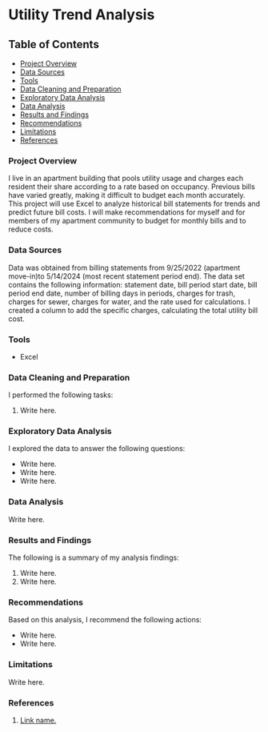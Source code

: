 # Utility Trend Analysis

## Table of Contents

- [Project Overview](#project-overview)
- [Data Sources](#data-sources)
- [Tools](#tools)
- [Data Cleaning and Preparation](#data-cleaning-and-preparation)
- [Exploratory Data Analysis](#exploratory-data-analysis)
- [Data Analysis](#data-analysis)
- [Results and Findings](#results-and-findings)
- [Recommendations](#recommendations)
- [Limitations](#limitations)
- [References](#references)

### Project Overview

I live in an apartment building that pools utility usage and charges each resident their share according to a rate based on occupancy. Previous bills have varied greatly, making it difficult to budget each month accurately. This project will use Excel to analyze historical bill statements for trends and predict future bill costs. I will make recommendations for myself and for members of my apartment community to budget for monthly bills and to reduce costs.

### Data Sources

Data was obtained from billing statements from 9/25/2022 (apartment move-in)to 5/14/2024 (most recent statement period end). The data set contains the following information: statement date, bill period start date, bill period end date, number of billing days in periods, charges for trash, charges for sewer, charges for water, and the rate used for calculations. I created a column to add the specific charges, calculating the total utility bill cost.

### Tools

- Excel

### Data Cleaning and Preparation

I performed the following tasks:
1. Write here. 

### Exploratory Data Analysis

I explored the data to answer the following questions:

- Write here.
- Write here.
- Write here.

### Data Analysis

Write here.

### Results and Findings

The following is a summary of my analysis findings:
1. Write here.
2. Write here.

### Recommendations

Based on this analysis, I recommend the following actions:
- Write here.
- Write here.

### Limitations

Write here.

### References

1. [Link name.](Link.com)
